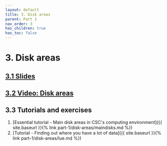 ```yaml
---
layout: default
title: 3. Disk areas
parent: Part 1
nav_order: 3
has_children: true
has_toc: false
---
```


# 3. Disk areas

## [3.1 Slides](https://a3s.fi/CSC_training/03_disk_areas.html)

## [3.2 Video: Disk areas](https://video.csc.fi/media/t/0_99zrt6or)

## 3.3 Tutorials and exercises

1. [Essential tutorial - Main disk areas in CSC's computing environment]({{ site.baseurl }}{% link part-1/disk-areas/maindisks.md %})
2. [Tutorial - Finding out where you have a lot of data]({{ site.baseurl }}{% link part-1/disk-areas/lue.md %})
